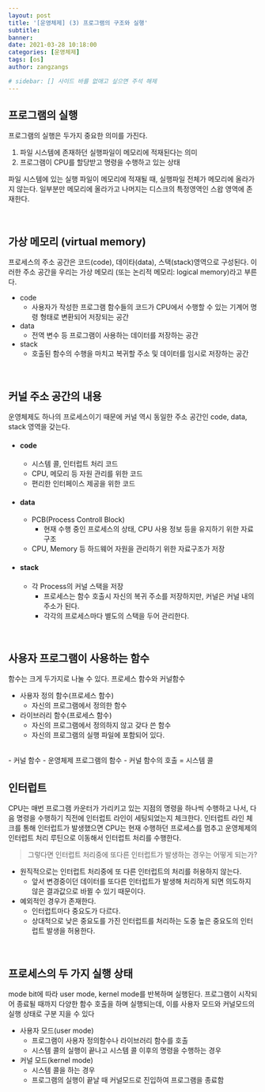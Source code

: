 ```yaml
---
layout: post
title: '[운영체제] (3) 프로그램의 구조와 실행'
subtitle: 
banner:
date: 2021-03-28 10:18:00
categories: [운영체제]
tags: [os]
author: zangzangs

# sidebar: [] 사이드 바를 없애고 싶으면 주석 해제
---
```


## 프로그램의 실행

프로그램의 실행은 두가지 중요한 의미를 가진다.
1. 파일 시스템에 존재하던 실행파일이 메모리에 적재된다는 의미
2. 프로그램이 CPU를 할당받고 명령을 수행하고 있는 상태

파일 시스템에 있는 실행 파일이 메모리에 적재될 때, 실행파일 전체가 메모리에 올라가지 않는다. 일부분만 메모리에 올라가고 나머지는 디스크의 특정영역인 스왑 영역에 존재한다.

<br/>

## 가상 메모리 (virtual memory)

프로세스의 주소 공간은 코드(code), 데이타(data), 스택(stack)영역으로 구성된다. 이러한 주소 공간을 우리는 가상 메모리 (또는 논리적 메모리: logical memory)라고 부른다.

- code
  - 사용자가 작성한 프로그램 함수들의 코드가 CPU에서 수행할 수 있는 기계어 명령 형태로 변환되어 저장되는 공간
- data
  - 전역 변수 등 프로그램이 사용하는 데이터를 저장하는 공간
- stack
  - 호출된 함수의 수행을 마치고 복귀할 주소 및 데이터를 임시로 저장하는 공간

<br/>

## 커널 주소 공간의 내용

운영체제도 하나의 프로세스이기 때문에 커널 역시 동일한 주소 공간인 code, data, stack 영역을 갖는다.

- #### code
  - 시스템 콜, 인터럽트 처리 코드
  - CPU, 메모리 등 자원 관리를 위한 코드
  - 편리한 인터페이스 제공을 위한 코드
- #### data
  - PCB(Process Controll Block)  
    - 현재 수행 중인 프로세스의 상태, CPU 사용 정보 등을 유지하기 위한 자료구조  
  - CPU, Memory 등 하드웨어 자원을 관리하기 위한 자료구조가 저장  
- #### stack
  - 각 Process의 커널 스택을 저장
    - 프로세스는 함수 호출시 자신의 복귀 주소를 저장하지만, 커널은 커널 내의 주소가 된다.
    - 각각의 프로세스마다 별도의 스택을 두어 관리한다.

<br/>

## 사용자 프로그램이 사용하는 함수
함수는 크게 두가지로 나눌 수 있다. 프로세스 함수와 커널함수

  - 사용자 정의 함수(프로세스 함수)  
    - 자신의 프로그램에서 정의한 함수  
  - 라이브러리 함수(프로세스 함수)  
    - 자신의 프로그램에서 정의하지 않고 갖다 쓴 함수  
    - 자신의 프로그램의 실행 파일에 포함되어 있다.  
<br/>
  - 커널 함수  
    - 운영체제 프로그램의 함수  
    - 커널 함수의 호출 = 시스템 콜  

<br/>

## 인터럽트

CPU는 매번 프로그램 카운터가 가리키고 있는 지점의 명령을 하나씩 수행하고 나서, 다음 명령을 수행하기 직전에 인터럽트 라인이 세팅되었는지 체크한다. 인터럽트 라인 체크를 통해 인터럽트가 발생했으면 CPU는 현재 수행하던 프로세스를 멈추고 운영체제의 인터럽트 처리 루틴으로 이동해서 인터럽트 처리를 수행한다.

> 그렇다면 인터럽트 처리중에 또다른 인터럽트가 발생하는 경우는 어떻게 되는가?

- 원직적으로는 인터럽트 처리중에 또 다른 인터럽트의 처리를 허용하지 않는다. 
  - 앞서 변경중이던 데이터를 또다른 인터럽트가 발생해 처리하게 되면 의도하지 않은 결과값으로 바뀔 수 있기 때문이다.
- 예외적인 경우가 존재한다.
  - 인터럽트마다 중요도가 다르다.
  - 상대적으로 낮은 중요도를 가진 인터럽트를 처리하는 도중 높은 중요도의 인터럽트 발생을 허용한다.

<br/>

## 프로세스의 두 가지 실행 상태
 mode bit에 따라 user mode, kernel mode를 반복하며 실행된다. 프로그램이 시작되어 종료될 때까지 다양한 함수 호출을 하며 실행되는데, 이를 사용자 모드와 커널모드의 실행 상태로 구분 지을 수 있다

- 사용자 모드(user mode)
  - 프로그램이 사용자 정의함수나 라이브러리 함수를 호출
  - 시스템 콜의 실행이 끝나고 시스템 콜 이후의 명령을 수행하는 경우
- 커널 모드(kernel mode)
  - 시스템 콜을 하는 경우
  - 프로그램의 실행이 끝날 때 커널모드로 진입하여 프로그램을 종료함

<br>